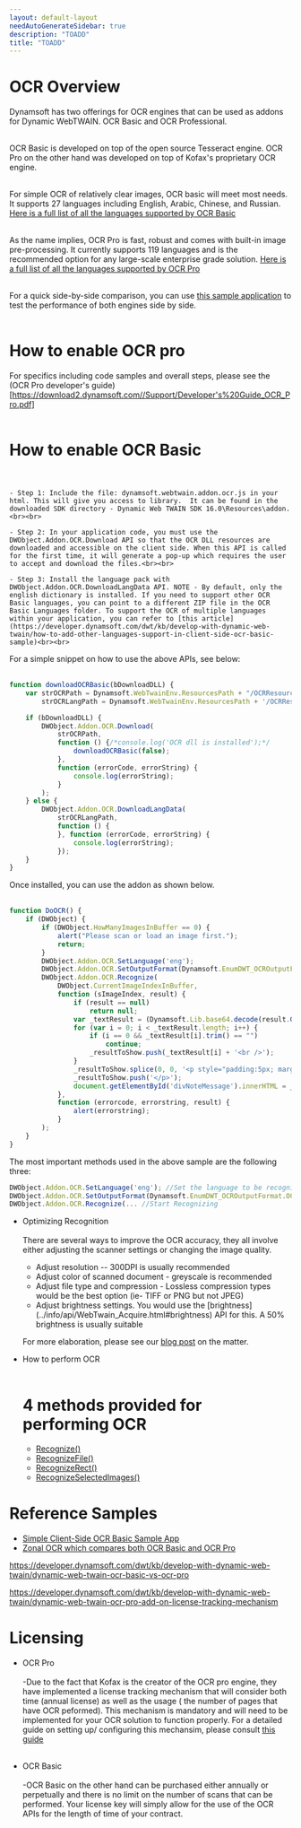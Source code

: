 ```yaml
---
layout: default-layout
needAutoGenerateSidebar: true
description: "TOADD"
title: "TOADD"
---
```


# OCR Overview
Dynamsoft has two offerings for OCR engines that can be used as addons for Dynamic WebTWAIN. OCR Basic and OCR Professional.<br><br>

OCR Basic is developed on top of the open source Tesseract engine. OCR Pro on the other hand was developed on top of Kofax's proprietary OCR engine. <br><br>

For simple OCR of relatively clear images, OCR basic will meet most needs. It supports 27 languages including English, Arabic, Chinese, and Russian. [Here is a full list of all the languages supported by OCR Basic](https://www.dynamsoft.com/Products/ocr-basic-languages.aspx)<br><br>

As the name implies, OCR Pro is fast, robust and comes with built-in image pre-processing. It currently supports 119 languages and is the recommended option for any large-scale enterprise grade solution. [Here is a full list of all the languages supported by OCR Pro](https://www.dynamsoft.com/Products/ocr-pro-languages.aspx)<br><br>

For a quick side-by-side comparison, you can use [this sample application](https://www.dynamsoft.com/Downloads/WebTWAIN-Sample-Download.aspx?SampleID=210) to test the performance of both engines side by side.<br><br>

# How to enable OCR pro

For specifics including code samples and overall steps, please see the (OCR Pro developer's guide)[https://download2.dynamsoft.com//Support/Developer's%20Guide_OCR_Pro.pdf]<br><br>

# How to enable OCR Basic<br><br>

    - Step 1: Include the file: dynamsoft.webtwain.addon.ocr.js in your html. This will give you access to library.  It can be found in the downloaded SDK directory - Dynamic Web TWAIN SDK 16.0\Resources\addon. <br><br>

    - Step 2: In your application code, you must use the DWObject.Addon.OCR.Download API so that the OCR DLL resources are downloaded and accessible on the client side. When this API is called for the first time, it will generate a pop-up which requires the user to accept and download the files.<br><br>

    - Step 3: Install the language pack with DWObject.Addon.OCR.DownloadLangData API. NOTE - By default, only the english dictionary is installed. If you need to support other OCR  Basic languages, you can point to a different ZIP file in the OCR Basic Languages folder. To support the OCR of multiple languages within your application, you can refer to [this article](https://developer.dynamsoft.com/dwt/kb/develop-with-dynamic-web-twain/how-to-add-other-languages-support-in-client-side-ocr-basic-sample)<br><br>

For a simple snippet on how to use the above APIs, see below:<br><br>

```javascript
function downloadOCRBasic(bDownloadDLL) {
    var strOCRPath = Dynamsoft.WebTwainEnv.ResourcesPath + "/OCRResources/OCR.zip",//This is the 32bit OCR resources. Of course if your clients are 64bit, you would want to point to that zip.
        strOCRLangPath = Dynamsoft.WebTwainEnv.ResourcesPath + '/OCRResources/OCRBasicLanguages/English.zip';

    if (bDownloadDLL) {
        DWObject.Addon.OCR.Download(
            strOCRPath,
            function () {/*console.log('OCR dll is installed');*/
                downloadOCRBasic(false);
            },
            function (errorCode, errorString) {
                console.log(errorString);
            }
        );
    } else {
        DWObject.Addon.OCR.DownloadLangData(
            strOCRLangPath,
            function () {
            }, function (errorCode, errorString) {
                console.log(errorString);
            });
    }
}
```

Once installed, you can use the addon as shown below. <br><br>

```javascript
function DoOCR() {
    if (DWObject) {
        if (DWObject.HowManyImagesInBuffer == 0) {
            alert("Please scan or load an image first.");
            return;
        }
        DWObject.Addon.OCR.SetLanguage('eng');
        DWObject.Addon.OCR.SetOutputFormat(Dynamsoft.EnumDWT_OCROutputFormat.OCROF_TEXT);
        DWObject.Addon.OCR.Recognize(
            DWObject.CurrentImageIndexInBuffer,
            function (sImageIndex, result) {
                if (result == null)
                    return null;
                var _textResult = (Dynamsoft.Lib.base64.decode(result.Get())).split(/\r?\n/g), _resultToShow = [];
                for (var i = 0; i < _textResult.length; i++) {
                    if (i == 0 && _textResult[i].trim() == "")
                        continue;
                    _resultToShow.push(_textResult[i] + '<br />');
                }
                _resultToShow.splice(0, 0, '<p style="padding:5px; margin:0;">');
                _resultToShow.push('</p>');
                document.getElementById('divNoteMessage').innerHTML = _resultToShow.join('');
            },
            function (errorcode, errorstring, result) {
                alert(errorstring);
            }
        );
    }
}
```


The most important methods used in the above sample are the following three:

```javascript
DWObject.Addon.OCR.SetLanguage('eng'); //Set the language to be recognized
DWObject.Addon.OCR.SetOutputFormat(Dynamsoft.EnumDWT_OCROutputFormat.OCROF_TEXT); //Set the output format
DWObject.Addon.OCR.Recognize(... //Start Recognizing
```

* Optimizing Recognition<br><br>
    There are several ways to improve the OCR accuracy, they all involve either adjusting the scanner settings or changing the image quality.
     - Adjust resolution -- 300DPI is usually recommended
     - Adjust color of scanned document - greyscale is recommended
     - Adjust file type and compression - Lossless compression types would be the best option (ie- TIFF or PNG but not JPEG)
     - Adjust brightness settings. You would use the [brightness] (../info/api/WebTwain_Acquire.html#brightness) API for this. A 50% brightness is usually suitable

     For more elaboration, please see our [blog post](https://www.dynamsoft.com/blog/insights/scan-settings-for-best-ocr-accuracy/) on the matter.


* How to perform OCR<br><br>

    # 4 methods provided for performing OCR
    - [Recognize()](https://www.dynamsoft.com/docs/dwt/API/Addon.OCR.html#recognize)
    - [RecognizeFile()](https://www.dynamsoft.com/docs/dwt/API/Addon.OCR.html#recognizefile)
    - [RecognizeRect()](https://www.dynamsoft.com/docs/dwt/API/Addon.OCR.html#recognizerect)
    - [RecognizeSelectedImages()](https://www.dynamsoft.com/docs/dwt/API/Addon.OCR.html#recognizeselectedimages)

# Reference Samples


- [Simple Client-Side OCR Basic Sample App](https://www.dynamsoft.com/Downloads/WebTWAIN-Sample-Download.aspx?SampleID=133)
- [Zonal OCR which compares both OCR Basic and OCR Pro](https://www.dynamsoft.com/Downloads/WebTWAIN-Sample-Download.aspx?SampleID=210)


https://developer.dynamsoft.com/dwt/kb/develop-with-dynamic-web-twain/dynamic-web-twain-ocr-basic-vs-ocr-pro


https://developer.dynamsoft.com/dwt/kb/develop-with-dynamic-web-twain/dynamic-web-twain-ocr-pro-add-on-license-tracking-mechanism

# Licensing<br>
* OCR Pro<br><br>
-Due to the fact that Kofax is the creator of the OCR pro engine, they have implemented a license tracking mechanism that will consider both time (annual license) as well as the usage ( the number of pages that have OCR peformed). This mechanism is mandatory and will need to be implemented for your OCR solution to function properly. For a detailed guide on setting up/ configuring this mechansim, please consult [this guide](https://developer.dynamsoft.com/dwt/kb/develop-with-dynamic-web-twain/dynamic-web-twain-ocr-pro-add-on-license-tracking-mechanism)<br><br>    

* OCR Basic<br><br>
-OCR Basic on the other hand can be purchased either annually or perpetually and there is no limit on the number of scans that can be performed. Your license key will simply allow for the use of the OCR APIs for the length of time of your contract.<br><br>



